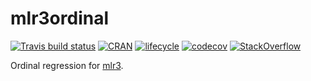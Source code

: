 # mlr3ordinal

[![Travis build status](https://travis-ci.org/mlr-org/mlr3ordinal.svg?branch=master)](https://travis-ci.org/mlr-org/mlr3ordinal)
[![CRAN](https://www.r-pkg.org/badges/version/mlr3ordinal)](https://cran.r-project.org/package=mlr3ordinal)
[![lifecycle](https://img.shields.io/badge/lifecycle-maturing-blue.svg)](https://www.tidyverse.org/lifecycle/#maturing)
[![codecov](https://codecov.io/gh/mlr-org/mlr3ordinal/branch/master/graph/badge.svg)](https://codecov.io/gh/mlr-org/mlr3ordinal)
[![StackOverflow](https://img.shields.io/badge/stackoverflow-mlr3-orange.svg)](https://stackoverflow.com/questions/tagged/mlr3)

Ordinal regression for [mlr3](https://mlr3.mlr-org.com).

